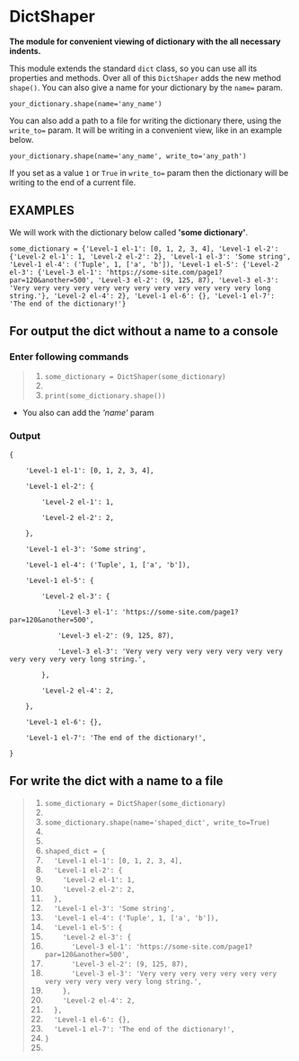 # DictShaper

**The module for convenient viewing of dictionary 
with the all necessary indents.**

This module extends the standard `dict` class, so you can
use all its properties and methods. Over all of this `DictShaper`
adds the new method `shape()`. You can also give a name for your
dictionary by the `name=` param.

`your_dictionary.shape(name='any_name')`

You can also add a path to a file for writing the dictionary there,
using the `write_to=` param. It will be writing in a convenient view,
like in an example below.

`your_dictionary.shape(name='any_name', write_to='any_path')`

If you set as a value `1` or `True` in `write_to=` param then the
dictionary will be writing to the end of a current file.

## EXAMPLES

We will work with the dictionary below called **'some dictionary'**.

`some_dictionary = {'Level-1 el-1': [0, 1, 2, 3, 4], 'Level-1 el-2': {'Level-2 el-1': 1, 'Level-2 el-2': 2}, 'Level-1 el-3': 'Some string', 'Level-1 el-4': ('Tuple', 1, ['a', 'b']), 'Level-1 el-5': {'Level-2 el-3': {'Level-3 el-1': 'https://some-site.com/page1?par=120&another=500', 'Level-3 el-2': (9, 125, 87), 'Level-3 el-3': 'Very very very very very very very very very very very very long string.'}, 'Level-2 el-4': 2}, 'Level-1 el-6': {}, 'Level-1 el-7': 'The end of the dictionary!'}`

## For output the dict without a name to a console

### Enter following commands

> 1. `some_dictionary = DictShaper(some_dictionary)`
> 2. 
> 3. `print(some_dictionary.shape())`

* You also can add the *'name'* param

### Output

<p><code>{<br>
&nbsp;&nbsp;&nbsp;&nbsp;'Level-1 el-1': [0, 1, 2, 3, 4],<br>
&nbsp;&nbsp;&nbsp;&nbsp;'Level-1 el-2': {<br>
&nbsp;&nbsp;&nbsp;&nbsp;&nbsp;&nbsp;&nbsp;&nbsp;'Level-2 el-1': 1,<br>
&nbsp;&nbsp;&nbsp;&nbsp;&nbsp;&nbsp;&nbsp;&nbsp;'Level-2 el-2': 2,<br>
&nbsp;&nbsp;&nbsp;&nbsp;},<br>
&nbsp;&nbsp;&nbsp;&nbsp;'Level-1 el-3': 'Some string',<br>
&nbsp;&nbsp;&nbsp;&nbsp;'Level-1 el-4': ('Tuple', 1, ['a', 'b']),<br>
&nbsp;&nbsp;&nbsp;&nbsp;'Level-1 el-5': {<br>
&nbsp;&nbsp;&nbsp;&nbsp;&nbsp;&nbsp;&nbsp;&nbsp;'Level-2 el-3': {<br>
&nbsp;&nbsp;&nbsp;&nbsp;&nbsp;&nbsp;&nbsp;&nbsp;&nbsp;&nbsp;&nbsp;&nbsp;'Level-3 el-1': 'https://some-site.com/page1?par=120&another=500',<br>
&nbsp;&nbsp;&nbsp;&nbsp;&nbsp;&nbsp;&nbsp;&nbsp;&nbsp;&nbsp;&nbsp;&nbsp;'Level-3 el-2': (9, 125, 87),<br>
&nbsp;&nbsp;&nbsp;&nbsp;&nbsp;&nbsp;&nbsp;&nbsp;&nbsp;&nbsp;&nbsp;&nbsp;'Level-3 el-3': 'Very very very very very very very very very very very very long string.',<br>
&nbsp;&nbsp;&nbsp;&nbsp;&nbsp;&nbsp;&nbsp;&nbsp;},<br>
&nbsp;&nbsp;&nbsp;&nbsp;&nbsp;&nbsp;&nbsp;&nbsp;'Level-2 el-4': 2,<br>
&nbsp;&nbsp;&nbsp;&nbsp;},<br>
&nbsp;&nbsp;&nbsp;&nbsp;'Level-1 el-6': {},<br>
&nbsp;&nbsp;&nbsp;&nbsp;'Level-1 el-7': 'The end of the dictionary!',<br>
}</code></p>

## For write the dict with a name to a file 

> 1. `some_dictionary = DictShaper(some_dictionary)`
> 2.
> 3. `some_dictionary.shape(name='shaped_dict', write_to=True)`
> 4.
> 5.
> 6.  `shaped_dict = {`
> 7.  &nbsp;&nbsp;&nbsp;&nbsp;`'Level-1 el-1': [0, 1, 2, 3, 4],`
> 8.  &nbsp;&nbsp;&nbsp;&nbsp;`'Level-1 el-2': {`
> 9.  &nbsp;&nbsp;&nbsp;&nbsp;&nbsp;&nbsp;&nbsp;&nbsp;`'Level-2 el-1': 1,`
> 10. &nbsp;&nbsp;&nbsp;&nbsp;&nbsp;&nbsp;&nbsp;&nbsp;`'Level-2 el-2': 2,`
> 11. &nbsp;&nbsp;&nbsp;&nbsp;`},`
> 12. &nbsp;&nbsp;&nbsp;&nbsp;`'Level-1 el-3': 'Some string',`
> 13. &nbsp;&nbsp;&nbsp;&nbsp;`'Level-1 el-4': ('Tuple', 1, ['a', 'b']),`
> 14. &nbsp;&nbsp;&nbsp;&nbsp;`'Level-1 el-5': {`
> 15. &nbsp;&nbsp;&nbsp;&nbsp;&nbsp;&nbsp;&nbsp;&nbsp;`'Level-2 el-3': {`
> 16. &nbsp;&nbsp;&nbsp;&nbsp;&nbsp;&nbsp;&nbsp;&nbsp;&nbsp;&nbsp;&nbsp;&nbsp;`'Level-3 el-1': 'https://some-site.com/page1?par=120&another=500',`
> 17. &nbsp;&nbsp;&nbsp;&nbsp;&nbsp;&nbsp;&nbsp;&nbsp;&nbsp;&nbsp;&nbsp;&nbsp;`'Level-3 el-2': (9, 125, 87),`
> 18. &nbsp;&nbsp;&nbsp;&nbsp;&nbsp;&nbsp;&nbsp;&nbsp;&nbsp;&nbsp;&nbsp;&nbsp;`'Level-3 el-3': 'Very very very very very very very very very very very very long string.',`
> 19. &nbsp;&nbsp;&nbsp;&nbsp;&nbsp;&nbsp;&nbsp;&nbsp;`},`
> 20. &nbsp;&nbsp;&nbsp;&nbsp;&nbsp;&nbsp;&nbsp;&nbsp;`'Level-2 el-4': 2,`
> 21. &nbsp;&nbsp;&nbsp;&nbsp;`},`
> 22. &nbsp;&nbsp;&nbsp;&nbsp;`'Level-1 el-6': {},`
> 23. &nbsp;&nbsp;&nbsp;&nbsp;`'Level-1 el-7': 'The end of the dictionary!',`
> 24. `}`
> 25.